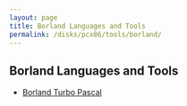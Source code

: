 ```yaml
---
layout: page
title: Borland Languages and Tools
permalink: /disks/pcx86/tools/borland/
---
```


Borland Languages and Tools
---------------------------

* [Borland Turbo Pascal](tpascal/)
